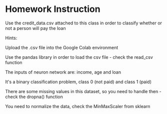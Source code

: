 # Homework Instruction

Use the credit_data.csv attached to this class in order to classify whether or not a person will pay the loan

Hints:

Upload the .csv file into the Google Colab environment

Use the pandas library in order to load the csv file - check the read_csv function

The inputs of neuron network are: income, age and loan

It's a binary classification problem, class 0 (not paid) and class 1 (paid)

There are some missing values in this dataset, so you need to handle then - check the dropna() function

You need to normalize the data, check the MinMaxScaler from sklearn
